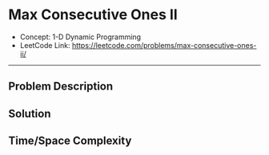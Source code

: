 # Max Consecutive Ones II

- Concept: 1-D Dynamic Programming
- LeetCode Link: https://leetcode.com/problems/max-consecutive-ones-ii/

---

## Problem Description

## Solution

## Time/Space Complexity

